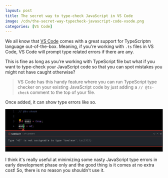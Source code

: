 ```yaml
---
layout: post
title: The secret way to type-check JavaScript in VS Code
image: /cdn/the-secret-way-typecheck-javascript-code-vsode.png
categories: [VS Code]
---
```


We all know that [VS Code](https://code.visualstudio.com/) comes with a great support for TypeScriptm language out-of-the-box. Meaning, if you're working with `.ts` files in VS Code, VS Code will prompt type related errors if there are any.

This is fine as long as you're working with TypeScript file but what if you want to type-check your JavaScript code so that you can spot mistakes you might not have caught otherwise? 

> VS Code has this handy feature where you can run TypeScript type checker on your existing JavaScript code by just adding a `// @ts-check` comment to the top of your file. 

Once added, it can show type errors like so.

![ts-check](/images/tscheck.png)

I think it's really useful at minimizing some nasty JavaScript type errors in early development phase only and the good thing is it comes at no extra cost! So, there is no reason you shouldn't use it.